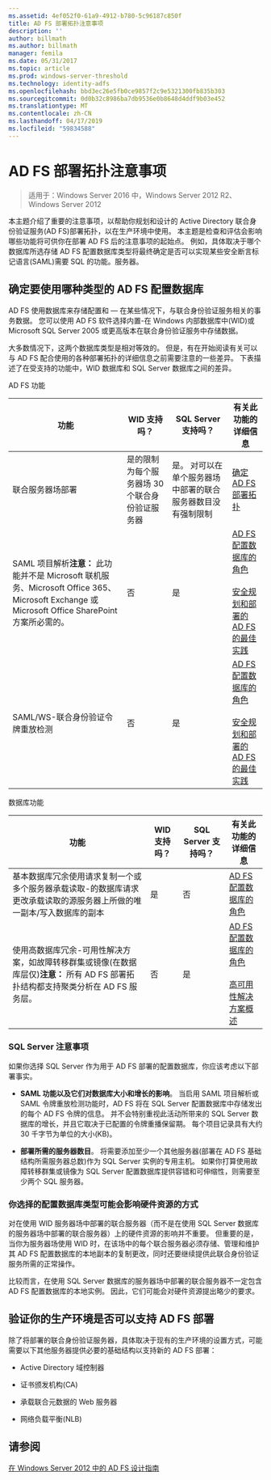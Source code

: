 ```yaml
---
ms.assetid: 4ef052f0-61a9-4912-b780-5c96187c850f
title: AD FS 部署拓扑注意事项
description: ''
author: billmath
ms.author: billmath
manager: femila
ms.date: 05/31/2017
ms.topic: article
ms.prod: windows-server-threshold
ms.technology: identity-adfs
ms.openlocfilehash: bbd3ec26e5fb0ce9857f2c9e5321300fb835b303
ms.sourcegitcommit: 0d0b32c8986ba7db9536e0b8648d4ddf9b03e452
ms.translationtype: MT
ms.contentlocale: zh-CN
ms.lasthandoff: 04/17/2019
ms.locfileid: "59834588"
---
```

# <a name="ad-fs-deployment-topology-considerations"></a>AD FS 部署拓扑注意事项

>适用于：Windows Server 2016 中，Windows Server 2012 R2、 Windows Server 2012

本主题介绍了重要的注意事项，以帮助你规划和设计的 Active Directory 联合身份验证服务\(AD FS\)部署拓扑，以在生产环境中使用。 本主题是检查和评估会影响哪些功能将可供你在部署 AD FS 后的注意事项的起始点。 例如，具体取决于哪个数据库所选存储 AD FS 配置数据库类型将最终确定是否可以实现某些安全断言标记语言\(SAML\)需要 SQL 的功能。服务器。  
  
## <a name="determining-which-type-of-adfs-configuration-database-to-use"></a>确定要使用哪种类型的 AD FS 配置数据库  
AD FS 使用数据库来存储配置和 — 在某些情况下，与联合身份验证服务相关的事务数据。 您可以使用 AD FS 软件选择内置\-在 Windows 内部数据库中\(WID\)或 Microsoft SQL Server 2005 或更高版本在联合身份验证服务中存储数据。  
  
大多数情况下，这两个数据库类型是相对等效的。 但是，有在开始阅读有关可以与 AD FS 配合使用的各种部署拓扑的详细信息之前需要注意的一些差异。 下表描述了在受支持的功能中，WID 数据库和 SQL Server 数据库之间的差异。  
  
AD FS 功能  
  
|功能|WID 支持吗？|SQL Server 支持吗？|有关此功能的详细信息|  
|-----------|---------------------|----------------------------|---------------------------------------|  
|联合服务器场部署|是的限制为每个服务器场 30 个联合身份验证服务器|是。 对可以在单个服务器场中部署的联合服务器数目没有强制限制|[确定 AD FS 部署拓扑](Determine-Your-AD-FS-Deployment-Topology.md)|  
|SAML 项目解析**注意：** 此功能并不是 Microsoft 联机服务、Microsoft Office 365、Microsoft Exchange 或 Microsoft Office SharePoint 方案所必需的。|否|是|[AD FS 配置数据库的角色](../../ad-fs/technical-reference/The-Role-of-the-AD-FS-Configuration-Database.md)<br /><br />[安全规划和部署的 AD FS 的最佳实践](Best-Practices-for-Secure-Planning-and-Deployment-of-AD-FS.md)|  
|SAML\/WS\-联合身份验证令牌重放检测|否|是|[AD FS 配置数据库的角色](../../ad-fs/technical-reference/The-Role-of-the-AD-FS-Configuration-Database.md)<br /><br />[安全规划和部署的 AD FS 的最佳实践](Best-Practices-for-Secure-Planning-and-Deployment-of-AD-FS.md)|  
  
数据库功能  
  
|功能|WID 支持吗？|SQL Server 支持吗？|有关此功能的详细信息|  
|-----------|---------------------|----------------------------|---------------------------------------|  
|基本数据库冗余使用请求复制一个或多个服务器承载读取\-的数据库请求更改承载读取的源服务器上所做的唯一副本\/写入数据库的副本|是|否|[AD FS 配置数据库的角色](../../ad-fs/technical-reference/The-Role-of-the-AD-FS-Configuration-Database.md)|  
|使用高数据库冗余\-可用性解决方案，如故障转移群集或镜像\(在数据库层仅\)**注意：** 所有 AD FS 部署拓扑结构都支持聚类分析在 AD FS 服务层。|否|是|[AD FS 配置数据库的角色](../../ad-fs/technical-reference/The-Role-of-the-AD-FS-Configuration-Database.md)<br /><br />[高可用性解决方案概述](https://go.microsoft.com/fwlink/?LinkId=179853)|  
  
### <a name="sql-server-considerations"></a>SQL Server 注意事项  
如果你选择 SQL Server 作为用于 AD FS 部署的配置数据库，你应该考虑以下部署事实。  
  
-   **SAML 功能以及它们对数据库大小和增长的影响**。 当启用 SAML 项目解析或 SAML 令牌重放检测功能时，AD FS 将在 SQL Server 配置数据库中存储发出的每个 AD FS 令牌的信息。 并不会特别重视此活动所带来的 SQL Server 数据库的增长，并且它取决于已配置的令牌重播保留期。 每个项目记录具有大约 30 千字节为单位的大小\(KB\)。  
  
-   **部署所需的服务器数目**。 将需要添加至少一个其他服务器\(部署在 AD FS 基础结构所需服务器总数\)作为 SQL Server 实例的专用主机。 如果你打算使用故障转移群集或镜像为 SQL Server 配置数据库提供容错和可伸缩性，则需要至少两个 SQL 服务器。  
  
### <a name="how-the-configuration-database-type-you-select-may-impact-hardware-resources"></a>你选择的配置数据库类型可能会影响硬件资源的方式  
对在使用 WID 服务器场中部署的联合服务器（而不是在使用 SQL Server 数据库的服务器场中部署的联合服务器）上的硬件资源的影响并不重要。 但重要的是，当你为服务器场使用 WID 时，在该场中的每个联合服务器必须存储、管理和维护其 AD FS 配置数据库的本地副本的复制更改，同时还要继续提供此联合身份验证服务所需的正常操作。  
  
比较而言，在使用 SQL Server 数据库的服务器场中部署的联合服务器不一定包含 AD FS 配置数据库的本地实例。 因此，它们可能会对硬件资源提出略少的要求。  
  
## <a name="verifying-that-your-production-environment-can-support-an-ad-fs-deployment"></a>验证你的生产环境是否可以支持 AD FS 部署  
除了将部署的联合身份验证服务器，具体取决于现有的生产环境的设置方式，可能需要以下其他服务器提供必要的基础结构以支持新的 AD FS 部署：  
  
-   Active Directory 域控制器  
  
-   证书颁发机构\(CA\)  
  
-   承载联合元数据的 Web 服务器  
  
-   网络负载平衡\(NLB\)  
  
## <a name="see-also"></a>请参阅
[在 Windows Server 2012 中的 AD FS 设计指南](AD-FS-Design-Guide-in-Windows-Server-2012.md)
